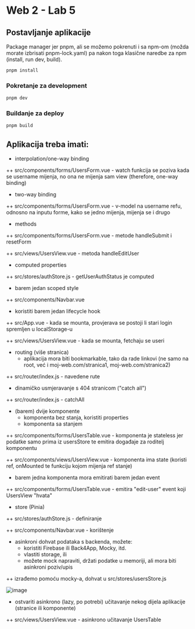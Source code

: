 # Web 2 - Lab 5

## Postavljanje aplikacije

Package manager jer pnpm, ali se možemo pokrenuti i sa npm-om (možda morate izbrisati pnpm-lock.yaml) pa nakon toga klasične naredbe za npm (install, run dev, build).

```sh
pnpm install
```

### Pokretanje za development

```sh
pnpm dev
```

### Buildanje za deploy

```sh
pnpm build
```

## Aplikacija treba imati:

- interpolation/one-way binding

++ src/components/forms/UsersForm.vue - watch funkcija se poziva kada se username mijenja, no ona ne mijenja sam view (therefore, one-way binding)

- two-way binding

++ src/components/forms/UsersForm.vue - v-model na username refu, odnosno na inputu forme, kako se jedno mijenja, mijenja se i drugo

- methods

++ src/components/forms/UsersForm.vue - metode handleSubmit i resetForm

++ src/views/UsersView.vue - metoda handleEditUser

- computed properties

++ src/stores/authStore.js - getUserAuthStatus je computed

- barem jedan scoped style

++ src/components/Navbar.vue

- koristiti barem jedan lifecycle hook

++ src/App.vue - kada se mounta, provjerava se postoji li stari login spremljen u localStorage-u

++ src/views/UsersView.vue - kada se mounta, fetchaju se useri

- routing (više stranica)
  - aplikacija mora biti bookmarkable, tako da rade linkovi (ne samo na root, već i moj-web.com/stranica1, moj-web.com/stranica2)

++ src/router/index.js - navedene rute

 - dinamičko usmjeravanje s 404 stranicom ("catch all")

++ src/router/index.js - catchAll

- (barem) dvije komponente
  - komponenta bez stanja, koristiti properties
  - komponenta sa stanjem

++ src/components/forms/UsersTable.vue - komponenta je stateless jer podatke samo prima iz usersStore te emitira događaje za roditelj komponentu

++ src/components/views/UsersView.vue - komponenta ima state (koristi ref, onMounted te funkciju kojom mijenja ref stanje)

- barem jedna komponenta mora emitirati barem jedan event

++ src/components/forms/UsersTable.vue - emitira "edit-user" event koji UsersView "hvata"

- store (Pinia)

++ src/stores/authStore.js - definiranje

++ src/components/Navbar.vue - korištenje

- asinkroni dohvat podataka s backenda, možete:
  - koristiti Firebase ili Back4App, Mocky, itd.
  - vlastiti storage, ili
  - možete mock napraviti, držati podatke u memoriji, ali mora biti asinkroni poziv/upis

++ izrađemo pomoću mocky-a, dohvat u src/stores/usersStore.js

![image](https://github.com/user-attachments/assets/ed967da4-8ad3-4e9c-9781-317166794ba8)


- ostvariti asinkrono (lazy, po potrebi) učitavanje nekog dijela aplikacije (stranice ili komponente)

++ src/views/UsersView.vue - asinkrono učitavanje UsersTable
